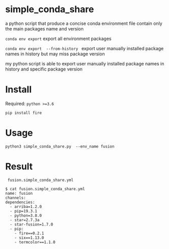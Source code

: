 # simple_conda_share

a python script that produce a concise conda environment file contain only the main packages name and version 

`conda env export` export all environment packages

`conda env export  --from-history ` export user manually installed package names in history but may miss package version

my python script is able to export user manually installed package names in history and specific package version
# Install
Required: `python >=3.6`

`pip install fire`

# Usage
```
python3 simple_conda_share.py  --env_name fusion
```

# Result
` fusion.simple_conda_share.yml`
```
$ cat fusion.simple_conda_share.yml
name: fusion
channels:
dependencies:
  - arriba=1.2.0
  - pip=19.3.1
  - python=3.8.0
  - star=2.7.3a
  - star-fusion=1.7.0
  - pip:
    - fire==0.2.1
    - six==1.13.0
    - termcolor==1.1.0

```